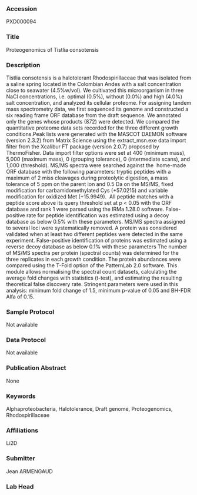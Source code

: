 ### Accession
PXD000094

### Title
Proteogenomics of Tistlia consotensis

### Description
Tistlia consotensis is a halotolerant Rhodospirillaceae that was isolated from a saline spring located in the Colombian Andes with a salt concentration close to seawater (4.5%w/vol). We cultivated this microorganism in three NaCl concentrations, i.e. optimal (0.5%), without (0.0%) and high (4.0%) salt concentration, and analyzed its cellular proteome. For assigning tandem mass spectrometry data, we first sequenced its genome and constructed a six reading frame ORF database from the draft sequence. We annotated only the genes whose products (872) were detected. We compared the quantitative proteome data sets recorded for the three different growth conditions.Peak lists were generated with the MASCOT DAEMON software (version 2.3.2) from Matrix Science using the extract_msn.exe data import filter from the Xcalibur FT package (version 2.0.7) proposed by ThermoFisher. Data import filter options were set at 400 (minimum mass), 5,000 (maximum mass), 0 (grouping tolerance), 0 (intermediate scans), and 1,000 (threshold). MS/MS spectra were searched against the  home-made ORF database with the following parameters: tryptic peptides with a maximum of 2 miss cleavages during proteolytic digestion, a mass tolerance of 5 ppm on the parent ion and 0.5 Da on the MS/MS, fixed modification for carbamidomethylated Cys (+57.0215) and variable modification for oxidized Met (+15.9949).  All peptide matches with a peptide score above its query threshold set at p < 0.05 with the ORF database and rank 1 were parsed using the IRMa 1.28.0 software. False-positive rate for peptide identification was estimated using a decoy database as below 0.5% with these parameters. MS/MS spectra assigned to several loci were systematically removed. A protein was considered validated when at least two different peptides were detected in the same experiment. False-positive identification of proteins was estimated using a reverse decoy database as below 0.1% with these parameters The number of MS/MS spectra per protein (spectral counts) was determined for the three replicates in each growth condition. The protein abundances were compared using the T-Fold option of the PatternLab 2.0 software. This module allows normalising the spectral count datasets, calculating the average fold changes with statistics (t-test), and estimating the resulting theoretical false discovery rate. Stringent parameters were used in this analysis: minimum fold change of 1.5, minimum p-value of 0.05 and BH-FDR Alfa of 0.15.

### Sample Protocol
Not available

### Data Protocol
Not available

### Publication Abstract
None

### Keywords
Alphaproteobacteria, Halotolerance, Draft genome, Proteogenomics, Rhodospirillaceae

### Affiliations
Li2D

### Submitter
Jean ARMENGAUD

### Lab Head



